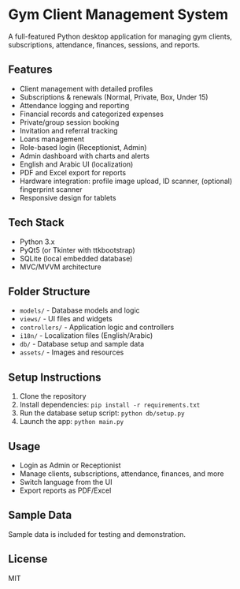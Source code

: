 # Gym Client Management System

A full-featured Python desktop application for managing gym clients, subscriptions, attendance, finances, sessions, and reports.

## Features
- Client management with detailed profiles
- Subscriptions & renewals (Normal, Private, Box, Under 15)
- Attendance logging and reporting
- Financial records and categorized expenses
- Private/group session booking
- Invitation and referral tracking
- Loans management
- Role-based login (Receptionist, Admin)
- Admin dashboard with charts and alerts
- English and Arabic UI (localization)
- PDF and Excel export for reports
- Hardware integration: profile image upload, ID scanner, (optional) fingerprint scanner
- Responsive design for tablets

## Tech Stack
- Python 3.x
- PyQt5 (or Tkinter with ttkbootstrap)
- SQLite (local embedded database)
- MVC/MVVM architecture

## Folder Structure
- `models/` - Database models and logic
- `views/` - UI files and widgets
- `controllers/` - Application logic and controllers
- `i18n/` - Localization files (English/Arabic)
- `db/` - Database setup and sample data
- `assets/` - Images and resources

## Setup Instructions
1. Clone the repository
2. Install dependencies: `pip install -r requirements.txt`
3. Run the database setup script: `python db/setup.py`
4. Launch the app: `python main.py`

## Usage
- Login as Admin or Receptionist
- Manage clients, subscriptions, attendance, finances, and more
- Switch language from the UI
- Export reports as PDF/Excel

## Sample Data
Sample data is included for testing and demonstration.

## License
MIT 